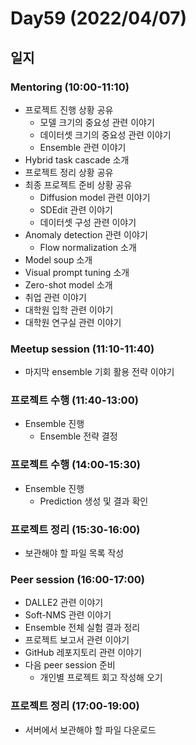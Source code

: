 # Day59 (2022/04/07)

## 일지

### Mentoring (10:00-11:10)

  * 프로젝트 진행 상황 공유
    * 모델 크기의 중요성 관련 이야기
    * 데이터셋 크기의 중요성 관련 이야기
    * Ensemble 관련 이야기
  * Hybrid task cascade 소개
  * 프로젝트 정리 상황 공유
  * 최종 프로젝트 준비 상황 공유
    * Diffusion model 관련 이야기
    * SDEdit 관련 이야기
    * 데이터셋 구성 관련 이야기
  * Anomaly detection 관련 이야기
    * Flow normalization 소개
  * Model soup 소개
  * Visual prompt tuning 소개
  * Zero-shot model 소개
  * 취업 관련 이야기
  * 대학원 입학 관련 이야기
  * 대학원 연구실 관련 이야기

### Meetup session (11:10-11:40)

  * 마지막 ensemble 기회 활용 전략 이야기

### 프로젝트 수행 (11:40-13:00)

  * Ensemble 진행
    * Ensemble 전략 결정

### 프로젝트 수행 (14:00-15:30)

  * Ensemble 진행
    * Prediction 생성 및 결과 확인

### 프로젝트 정리 (15:30-16:00)

  * 보관해야 할 파일 목록 작성

### Peer session (16:00-17:00)

  * DALLE2 관련 이야기
  * Soft-NMS 관련 이야기
  * Ensemble 전체 실험 결과 정리
  * 프로젝트 보고서 관련 이야기
  * GitHub 레포지토리 관련 이야기
  * 다음 peer session 준비
    * 개인별 프로젝트 회고 작성해 오기

### 프로젝트 정리 (17:00-19:00)

  * 서버에서 보관해야 할 파일 다운로드
